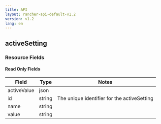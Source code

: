 ```yaml
---
title: API
layout: rancher-api-default-v1.2
version: v1.2
lang: en
---
```


## activeSetting



### Resource Fields


#### Read Only Fields

Field | Type   | Notes
---|---|---
activeValue | json  | 
id | string  | The unique identifier for the activeSetting
name | string  | 
value | string  | 


<br>
